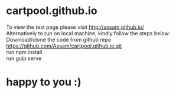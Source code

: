 # cartpool.github.io
To view the test page please visit http://assam.github.io/ <br>
Alternatively to run on local machine, kindly follow the steps below: <br>
Download/clone the code from github repo https://github.com/Assam/cartpool.github.io.git <br>
run npm install <br>
run gulp serve <br>

# happy to you :)
